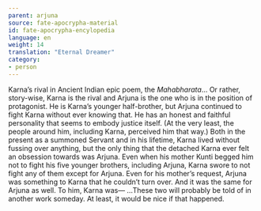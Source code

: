 ```yaml
---
parent: arjuna
source: fate-apocrypha-material
id: fate-apocrypha-encylopedia
language: en
weight: 14
translation: "Eternal Dreamer"
category:
- person
---
```


Karna’s rival in Ancient Indian epic poem, the *Mahabharata*… Or rather, story-wise, Karna is the rival and Arjuna is the one who is in the position of protagonist. He is Karna’s younger half-brother, but Arjuna continued to fight Karna without ever knowing that.
He has an honest and faithful personality that seems to embody justice itself. (At the very least, the people around him, including Karna, perceived him that way.)
Both in the present as a summoned Servant and in his lifetime, Karna lived without fussing over anything, but the only thing that the detached Karna ever felt an obsession towards was Arjuna.
Even when his mother Kunti begged him not to fight his five younger brothers, including Arjuna, Karna swore to not fight any of them except for Arjuna. Even for his mother’s request, Arjuna was something to Karna that he couldn’t turn over.
And it was the same for Arjuna as well. To him, Karna was—
…These two will probably be told of in another work someday. At least, it would be nice if that happened.
